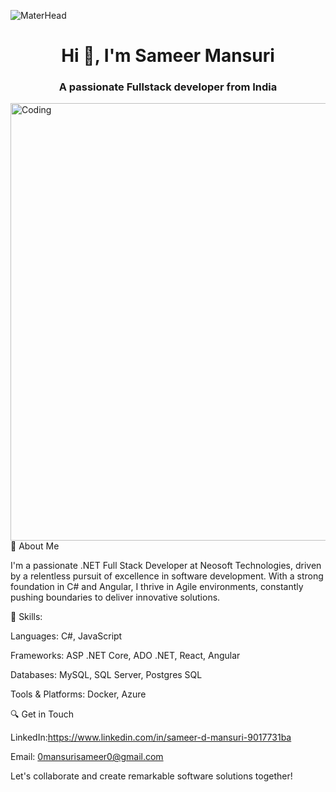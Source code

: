 ![MaterHead](https://mir-s3-cdn-cf.behance.net/project_modules/fs/152a3665798465.5b68b2f9e02e7.gif)
<!--https://mir-s3-cdn-cf.behance.net/project_modules/1400_opt_1/40177c167807665.642f1bbaad9fe.gif-->
<!--https://cdn.dribbble.com/users/1292677/screenshots/6139167/avento.gif-->
<h1 align="center">Hi 👋, I'm Sameer Mansuri</h1>
<h3 align="center">A passionate Fullstack developer from India</h3>
<img align="right" alt="Coding" width="700" src="https://mir-s3-cdn-cf.behance.net/project_modules/fs/56bc2e65798465.5dae09b32b006.gif">









🌟 About Me

I'm a passionate .NET Full Stack Developer at Neosoft Technologies, driven by a relentless pursuit of excellence in software development. With a strong foundation in C# and Angular, I thrive in Agile environments, constantly pushing boundaries to deliver innovative solutions.

💼 Skills:

Languages: C#, JavaScript

Frameworks: ASP .NET Core, ADO .NET, React, Angular

Databases: MySQL, SQL Server, Postgres SQL

Tools & Platforms: Docker, Azure


🔍 Get in Touch

LinkedIn:https://www.linkedin.com/in/sameer-d-mansuri-9017731ba

Email: 0mansurisameer0@gmail.com

Let's collaborate and create remarkable software solutions together!

